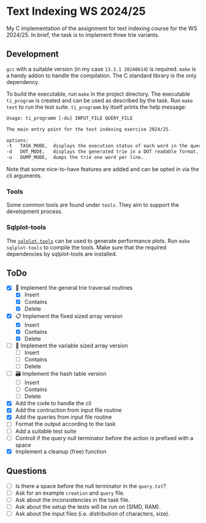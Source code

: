 # Text Indexing WS 2024/25

My C implementation of the assignment for text indexing course for the
WS 2024/25. In brief, the task is to implement three trie variants.

## Development

`gcc` with a suitable version (in my case `13.3.1 20240614`) is
required. `make` is a handy addon to handle the compilation. The C
standard library is the only dependency.

To build the executable, run `make` in the project directory. The
executable `ti_program` is created and can be used as described by the
task. Run `make test` to run the test suite. `ti_programm` by itself
prints the help message:

```txt
Usage: ti_programm [-du] INPUT_FILE QUERY_FILE

The main entry point for the text indexing exercise 2024/25.

options:
-t   TASK_MODE,  displays the execution status of each word in the query. One status per line. DEFAULT
-d   DOT_MODE,   displays the generated trie in a DOT readable format.
-u   DUMP_MODE,  dumps the trie one word per line.
```

Note that some nice-to-have features are added and can be opted in via
the cli arguments.

### Tools

Some common tools are found under `tools`. They aim to support the
development process.

### Sqlplot-tools

The [`sqlplot-tools`](https://github.com/bingmann/sqlplot-tools/) can
be used to generate performance plots. Run `make sqlplot-tools` to
compile the tools. Make sure that the required dependencies by
sqlplot-tools are installed.

## ToDo

- [x] 🌲 Implement the general trie traversal routines
  - [x] Insert
  - [x] Contains
  - [x] Delete
- [x] 📋 Implement the fixed sized array version
  - [x] Insert
  - [x] Contains
  - [x] Delete
- [ ] 📏 Implement the variable sized array version
  - [ ] Insert
  - [ ] Contains
  - [ ] Delete
- [ ] 🗃️  Implement the hash table version
  - [ ] Insert
  - [ ] Contains
  - [ ] Delete
- [x] Add the code to handle the cli
- [x] Add the contruction from input file routine
- [x] Add the queries from input file routine
- [ ] Format the output according to the task
- [ ] Add a suitable test suite
- [ ] Controll if the query null terminator before the action is
      prefixed with a space
- [x] Implement a cleanup (free) function

## Questions

- [ ] Is there a space before the null terminator in the `query.txt`?
- [ ] Ask for an example `creation` and `query` file.
- [ ] Ask about the inconsistencies in the task file.
- [ ] Ask about the setup the tests will be run on (SIMD, RAM).
- [ ] Ask about the input files (i.e. distribution of characters, size).
